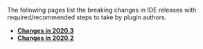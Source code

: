 [//]: # (title: Incompatible PHP OpenAPI Changes in PhpStorm)

<!-- Copyright 2000-2020 JetBrains s.r.o. and other contributors. Use of this source code is governed by the Apache 2.0 license that can be found in the LICENSE file. -->

The following pages list the breaking changes in IDE releases with required/recommended steps to take by plugin authors.

* [**Changes in 2020.3**](php_open_api_breaking_changes_203.md)
* [**Changes in 2020.2**](php_open_api_breaking_changes_202.md)
